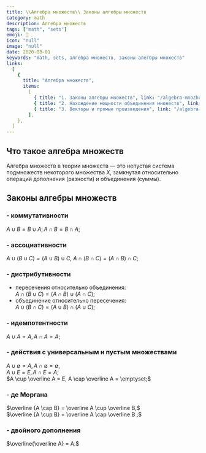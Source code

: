 ```yaml
---
title: \\Алгебра множеств\\ Законы алгебры множеств
category: math
description: Алгебра множеств
tags: ["math", "sets"]
emoji: 🧮
icon: "null"
image: "null"
date: 2020-08-01
keywords: "math, sets, алгебра множеств, законы алегбры множеств"
links:
  [
    {
      title: "Алгебра множеств",
      items:
        [
          { title: "1. Законы алгебры множеств", link: "/algebra-mnozhestv-zakony-algebry-mnozhestv" },
          { title: "2. Нахождение мощности объединения множеств", link: "/algebra-mnozhestv-nahozhdenie-moshhnosti-obedineniya-mnozhestv" },
          { title: "3. Векторы и прямые произведения", link: "/algebra-mnozhestv-vektory-i-pryamye-proizvedeniya" }
        ],
    },
  ]
---
```


## Что такое алгебра множеств

Алгебра множеств в теории множеств — это непустая система подмножеств некоторого множества $X$, замкнутая относительно операций дополнения (разности) и объединения (суммы).

## Законы алгебры множеств

### - коммутативности
$А \cup В = В \cup А;   А \cap В = В \cap А;$
### - ассоциативности
$А \cup ( B \cup C ) = ( A \cup B ) \cup C,$
$A \cap ( B \cap C ) = ( A \cap B ) \cap C;$
### - дистрибутивности
- пересечения относительно объединения:  
$A \cap ( B \cup C ) = ( A \cap B ) \cup ( A \cap C );$
- объединение относительно пересечения:  
$A \cup ( B \cap C ) = ( A \cup B ) \cap ( A \cup C);$
### - идемпотентности
$A \cup A = A,	A \cap A = A;$
### - действия с универсальным и пустым множествами
$A \cup \emptyset = A,	A \cap \emptyset = \emptyset,$  
$A \cup E = E,	A \cap E = A;$  
$A \cup \overline A = E,  	A \cap \overline A = \emptyset;$
### - де Моргана
$\overline {A \cap B}  = \overline A  \cup \overline B,$  
$\overline {A \cup B}  = \overline A  \cap \overline B ;$
### - двойного дополнения
$\overline{\overline A}  = A.$